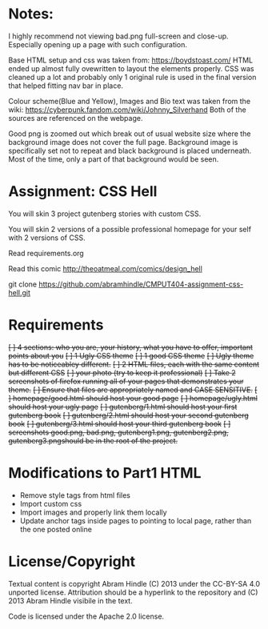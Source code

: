 Notes:
====================
I highly recommend not viewing bad.png full-screen and close-up. Especially opening up a page with such configuration.

Base HTML setup and css was taken from: https://boydstoast.com/
HTML ended up almost fully ovewritten to layout the elements properly.
CSS was cleaned up a lot and probably only 1 original rule is used in the final version that helped fitting nav bar in place.

Colour scheme(Blue and Yellow), Images and Bio text was taken from the wiki: https://cyberpunk.fandom.com/wiki/Johnny_Silverhand
Both of the sources are referenced on the webpage.

Good png is zoomed out which break out of usual website size where the background image does not cover the full page.
Background image is specifically set not to repeat and black background is placed underneath.
Most of the time, only a part of that background would be seen.


Assignment: CSS Hell
====================

You will skin 3 project gutenberg stories with custom CSS.

You will skin 2 versions of a possible professional homepage for your
self with 2 versions of CSS.

Read requirements.org

Read this comic http://theoatmeal.com/comics/design_hell

git clone https://github.com/abramhindle/CMPUT404-assignment-css-hell.git

Requirements
=================
~~[ ] 4 sections: who you are, your history, what you have to offer, important points about you~~
~~[ ] 1 Ugly CSS theme~~
~~[ ] 1 good CSS theme~~
~~[ ] Ugly theme has to be noticeabley different.~~
~~[ ] 2 HTML files, each with the same content but different CSS~~
~~[ ] your photo (try to keep it professional)~~
~~[ ] Take 2 screenshots of firefox running all of your pages that demonstrates your theme.~~
~~[ ] Ensure that files are appropriately named and CASE SENSITIVE.~~
~~[ ] homepage/good.html should host your good page~~
~~[ ] homepage/ugly.html should host your ugly page~~
~~[ ] gutenberg/1.html should host your first gutenberg book~~
~~[ ] gutenberg/2.html should host your second gutenberg book~~
~~[ ] gutenberg/3.html should host your third gutenberg book~~
~~[ ] screenshots good.png, bad.png, gutenberg1.png, gutenberg2.png, gutenberg3.pngshould be in the root of the project.~~


Modifications to Part1 HTML
=================
- Remove style tags from html files
- Import custom css
- Import images and properly link them locally
- Update anchor tags inside pages to pointing to local page, rather than the one posted online

License/Copyright
=================

Textual content is copyright Abram Hindle (C) 2013 under the CC-BY-SA
4.0 unported license. Attribution should be a hyperlink to the
repository and (C) 2013 Abram Hindle visibile in the text.

Code is licensed under the Apache 2.0 license.


